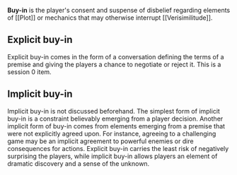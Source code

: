  **Buy-in** is the player's consent and suspense of disbelief regarding elements of [[Plot]] or mechanics that may otherwise interrupt [[Verisimilitude]].

## Explicit buy-in
Explicit buy-in comes in the form of a conversation defining the terms of a premise and giving the players a chance to negotiate or reject it. This is a session 0 item.
 
## Implicit buy-in
Implicit buy-in is not discussed beforehand. The simplest form of implicit buy-in is a constraint believably emerging from a player decision. Another implicit form of buy-in comes from elements emerging from a premise that were not explicitly agreed upon. For instance, agreeing to a challenging game may be an implicit agreement to powerful enemies or dire consequences for actions. Explicit buy-in carries the least risk of negatively surprising the players, while implicit buy-in allows players an element of dramatic discovery and a sense of the unknown.